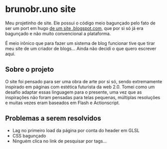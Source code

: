 # brunobr.uno site

Meu projetinho de site. Ele possui o código meio bagunçado pelo fato de ser um port em hugo [de um site .blogspot.com](y7kko.blogspot.com), que por si só já era bagunçado e não muito convencional a plataforma.

É meio irônico que para fazer um sistema de blog funcionar tive que tirar meu site de um criador de blogs... Ainda não decidi o que quero escrever aqui.

## Sobre o projeto

O site foi pensado para ser uma obra de arte por si só, sendo extremamente inspirado em páginas com estética futurista da web 2.0. Tomei como um desafio adaptar essas linguagem para o presente, uma vez que as inspirações não foram pensadas para telas pequenas, múltiplas resoluções e muitas vezes eram baseados em Flash e Actionscript.

## Problemas a serem resolvidos
- Lag no primeiro load da página por conta do header em GLSL
- CSS bagunçado
- Ninguém clica no link de pesquisar por tags...